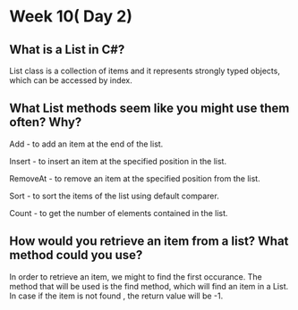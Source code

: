 # Week 10( Day 2)

## What is a List in C#?

List class is a collection of items and it represents strongly typed objects, which can be accessed by index. 

## What List methods seem like you might use them often? Why?

Add -  to add an item at the end of the list.

Insert - to insert an item at the specified position in the list.

RemoveAt - to remove an item at the specified position from the list.

Sort - to sort the items of the list using default comparer.

Count	- to get the number of elements contained in the list.

## How would you retrieve an item from a list? What method could you use?

In order to retrieve an item, we might to find the first occurance. The method that will be used is
the find method, which will find an item in a List.  In case if the item is not found , the return value will be -1. 